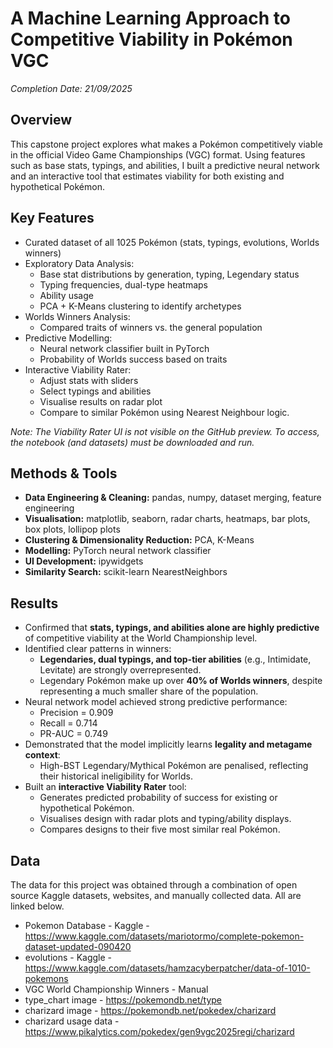 # A Machine Learning Approach to Competitive Viability in Pokémon VGC

*Completion Date: 21/09/2025*

## Overview
This capstone project explores what makes a Pokémon competitively viable in the official Video Game Championships (VGC) format. Using features such as base stats, typings, and abilities, I built a predictive neural network and an interactive tool that estimates viability for both existing and hypothetical Pokémon.

## Key Features
- Curated dataset of all 1025 Pokémon (stats, typings, evolutions, Worlds winners)
- Exploratory Data Analysis:
  - Base stat distributions by generation, typing, Legendary status
  - Typing frequencies, dual-type heatmaps
  - Ability usage
  - PCA + K-Means clustering to identify archetypes
- Worlds Winners Analysis:
  - Compared traits of winners vs. the general population
- Predictive Modelling:
  - Neural network classifier built in PyTorch
  - Probability of Worlds success based on traits
- Interactive Viability Rater:
  - Adjust stats with sliders
  - Select typings and abilities
  - Visualise results on radar plot
  - Compare to similar Pokémon using Nearest Neighbour logic.

*Note: The Viability Rater UI is not visible on the GitHub preview. To access, the notebook (and datasets) must be downloaded and run.*


## Methods & Tools
- **Data Engineering & Cleaning:** pandas, numpy, dataset merging, feature engineering  
- **Visualisation:** matplotlib, seaborn, radar charts, heatmaps, bar plots, box plots, lollipop plots  
- **Clustering & Dimensionality Reduction:** PCA, K-Means
- **Modelling:** PyTorch neural network classifier
- **UI Development:** ipywidgets
- **Similarity Search:** scikit-learn NearestNeighbors


## Results
- Confirmed that **stats, typings, and abilities alone are highly predictive** of competitive viability at the World Championship level.  
- Identified clear patterns in winners:
  - **Legendaries, dual typings, and top-tier abilities** (e.g., Intimidate, Levitate) are strongly overrepresented.  
  - Legendary Pokémon make up over **40% of Worlds winners**, despite representing a much smaller share of the population.  
- Neural network model achieved strong predictive performance:
  - Precision = 0.909  
  - Recall = 0.714  
  - PR-AUC = 0.749  
- Demonstrated that the model implicitly learns **legality and metagame context**:
  - High-BST Legendary/Mythical Pokémon are penalised, reflecting their historical ineligibility for Worlds.  
- Built an **interactive Viability Rater** tool:
  - Generates predicted probability of success for existing or hypothetical Pokémon.  
  - Visualises design with radar plots and typing/ability displays.  
  - Compares designs to their five most similar real Pokémon.  


## Data
The data for this project was obtained through a combination of open source Kaggle datasets, websites, and manually collected data. All are linked below.
- Pokemon Database - Kaggle - https://www.kaggle.com/datasets/mariotormo/complete-pokemon-dataset-updated-090420
- evolutions - Kaggle - https://www.kaggle.com/datasets/hamzacyberpatcher/data-of-1010-pokemons
- VGC World Championship Winners - Manual
- type_chart image - https://pokemondb.net/type
- charizard image - https://pokemondb.net/pokedex/charizard
- charizard usage data - https://www.pikalytics.com/pokedex/gen9vgc2025regi/charizard
